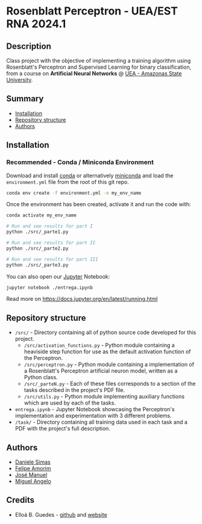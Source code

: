 # Rosenblatt Perceptron - UEA/EST RNA 2024.1

## Description
Class project with the objective of implementing a training algorithm using Rosenblatt's Perceptron and Supervised Learning for binary classification, from a course on **Artificial Neural Networks** @ [UEA - Amazonas State University](https://www2.uea.edu.br/).

## Summary
- [Installation](#installation)
- [Repository structure](#repository-structure)
- [Authors](#authors)

## Installation

### Recommended - Conda / Miniconda Environment
Download and install [conda](https://conda.io/projects/conda/en/latest/user-guide/install/index.html) or alternatively [miniconda](https://docs.anaconda.com/free/miniconda/) and load the `environment.yml` file from the root of this git repo.

```sh
conda env create -f environment.yml -n my_env_name
```

Once the environment has been created, activate it and run the code with:

```sh
conda activate my_env_name

# Run and see results for part I
python ./src/_parte1.py

# Run and see results for part II
python ./src/_parte2.py

# Run and see results for part III
python ./src/_parte3.py
```

You can also open our [Jupyter](https://docs.jupyter.org/en/latest/start/index.html) Notebook:

```sh
jupyter notebook ./entrega.ipynb
```

Read more on https://docs.jupyter.org/en/latest/running.html

## Repository structure

- `/src/` - Directory containing all of python source code developed for this project.
    - `/src/activation_functions.py` - Python module containing a heaviside step function for use as the default activation function of the Perceptron.
    - `/src/perceptron.py` - Python module containing a implementation of a Rosenblatt's Perceptron artificial neuron model, written as a Python class.
    - `/src/_parteN.py` - Each of these files corresponds to a section of the tasks described in the project's PDF file.
    - `/src/utils.py` - Python module implementing auxiliary functions which are used by each of the tasks.
- `entrega.ipynb` - Jupyter Notebook showcasing the Perceptron's implementation and experimentation with 3 different problems.
- `/task/` - Directory containing all training data used in each task and a PDF with the project's full description.

## Authors
- [Daniele Simas](https://github.com/danisimas)
- [Felipe Amorim](https://github.com/FMABr)
- [José Manuel](https://github.com/Bloco314)
- [Miguel Angelo](https://github.com/Miguel-Angelo-wq)

## Credits
- Elloá B. Guedes - [github](https://github.com/elloa) and [website](http://www.elloaguedes.com/)
